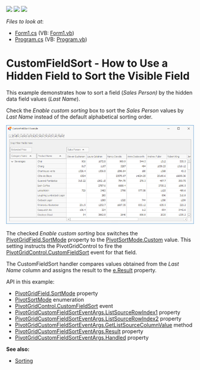 <!-- default badges list -->
![](https://img.shields.io/endpoint?url=https://codecentral.devexpress.com/api/v1/VersionRange/128579525/13.1.4%2B)
[![](https://img.shields.io/badge/Open_in_DevExpress_Support_Center-FF7200?style=flat-square&logo=DevExpress&logoColor=white)](https://supportcenter.devexpress.com/ticket/details/E331)
[![](https://img.shields.io/badge/📖_How_to_use_DevExpress_Examples-e9f6fc?style=flat-square)](https://docs.devexpress.com/GeneralInformation/403183)
<!-- default badges end -->
<!-- default file list -->
*Files to look at*:

* [Form1.cs](./CS/CustomSortingExample/Form1.cs) (VB: [Form1.vb](./VB/CustomSortingExample/Form1.vb))
* [Program.cs](./CS/CustomSortingExample/Program.cs) (VB: [Program.vb](./VB/CustomSortingExample/Program.vb))
<!-- default file list end -->
# CustomFieldSort - How to Use a Hidden Field to Sort the Visible Field

This example demonstrates how to sort a field (_Sales Person)_ by the hidden data field values (_Last Name_).

Check the _Enable custom sorting_ box to sort the _Sales Person_ values by _Last Name_ instead of the default alphabetical sorting order.

![](images/screenshot.png)

The checked _Enable custom sorting_ box switches the [PivotGridField.SortMode](https://docs.devexpress.com/CoreLibraries/DevExpress.XtraPivotGrid.PivotGridFieldBase.SortMode) property to the [PivotSortMode.Custom](https://docs.devexpress.com/CoreLibraries/DevExpress.XtraPivotGrid.PivotSortMode) value. This setting instructs the PivotGridControl to fire the [PivotGridControl.CustomFieldSort](https://docs.devexpress.com/WindowsForms/DevExpress.XtraPivotGrid.PivotGridControl.CustomFieldSort) event for that field.

The CustomFieldSort handler compares values obtained from the _Last Name_ column and assigns the result to the [e.Result](https://docs.devexpress.com/CoreLibraries/DevExpress.XtraPivotGrid.PivotGridCustomFieldSortEventArgsBase-1.Result) property.

API in this example:

* [PivotGridField.SortMode](https://docs.devexpress.com/CoreLibraries/DevExpress.XtraPivotGrid.PivotGridFieldBase.SortMode) property
* [PivotSortMode](https://docs.devexpress.com/CoreLibraries/DevExpress.XtraPivotGrid.PivotSortMode) enumeration
* [PivotGridControl.CustomFieldSort](https://docs.devexpress.com/WindowsForms/DevExpress.XtraPivotGrid.PivotGridControl.CustomFieldSort) event
* [PivotGridCustomFieldSortEventArgs.ListSourceRowIndex1](https://docs.devexpress.com/CoreLibraries/DevExpress.XtraPivotGrid.PivotGridCustomFieldSortEventArgsBase-1.ListSourceRowIndex1) property
* [PivotGridCustomFieldSortEventArgs.ListSourceRowIndex2](https://docs.devexpress.com/CoreLibraries/DevExpress.XtraPivotGrid.PivotGridCustomFieldSortEventArgsBase-1.ListSourceRowIndex2) property
* [PivotGridCustomFieldSortEventArgs.GetListSourceColumnValue](https://docs.devexpress.com/CoreLibraries/DevExpress.XtraPivotGrid.PivotGridCustomFieldSortEventArgsBase-1.GetListSourceColumnValue(System.Int32-System.String)) method
* [PivotGridCustomFieldSortEventArgs.Result](https://docs.devexpress.com/CoreLibraries/DevExpress.XtraPivotGrid.PivotGridCustomFieldSortEventArgsBase-1.Result) property
* [PivotGridCustomFieldSortEventArgs.Handled](https://docs.devexpress.com/CoreLibraries/DevExpress.XtraPivotGrid.PivotGridCustomFieldSortEventArgsBase-1.Handled) property

**See also:**

* [Sorting](https://docs.devexpress.com/WindowsForms/1809)
